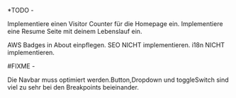 *TODO - 
<!-- Ändere bitte akansel-cengiz.yaml unter src> content> authors> in eine JSON Datei um.  -->
Implementiere einen Visitor Counter für die Homepage ein.
Implementiere eine Resume Seite mit deinem Lebenslauf ein.
<!-- Implementiere eine multiple Sprachen Leiste neben dem toggleSwitch ein. -->
AWS Badges in About einpflegen.
SEO NICHT implementieren.
i18n NICHT implementieren.




#FIXME - 
<!-- Das themeIcon zum switchen von Hell auf Dunkel funktioniert immer erst wenn die Seite refreshed worden ist.
Bitte fixen. -->
Die Navbar muss optimiert werden.Button,Dropdown und toggleSwitch sind 
viel zu sehr bei den Breakpoints beieinander.